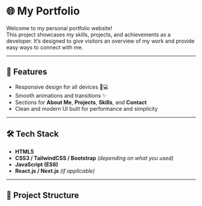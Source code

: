 # 🌐 My Portfolio

Welcome to my personal portfolio website!  
This project showcases my skills, projects, and achievements as a developer. It’s designed to give visitors an overview of my work and provide easy ways to connect with me.

---

## 🚀 Features

- Responsive design for all devices 📱💻  
- Smooth animations and transitions ✨  
- Sections for **About Me**, **Projects**, **Skills**, and **Contact**  
- Clean and modern UI built for performance and simplicity  

---

## 🛠️ Tech Stack

- **HTML5**  
- **CSS3 / TailwindCSS / Bootstrap** *(depending on what you used)*  
- **JavaScript (ES6)**  
- **React.js / Next.js** *(if applicable)*  

---

## 📂 Project Structure

